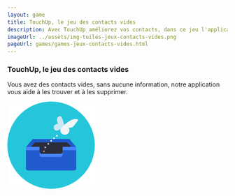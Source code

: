 ```yaml
---
layout: game
title: TouchUp, le jeu des contacts vides
description: Avec TouchUp améliorez vos contacts, dans ce jeu l'application vous aide à trouver vos contacts vides
imageUrl: ../assets/img-tuiles-jeux-contacts-vides.png
pageUrl: games/games-jeux-contacts-vides.html
---
```

### TouchUp, le jeu des contacts vides
Vous avez des contacts vides, sans aucune information, notre application vous aide à les trouver et à les supprimer.

<img src=../assets/img-tuiles-jeux-contacts-vides.png>
